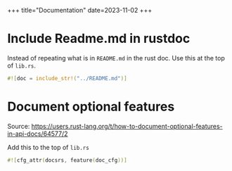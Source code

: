 +++
title="Documentation"
date=2023-11-02
+++

# Include Readme.md in rustdoc

Instead of repeating what is in `README.md` in the rust doc.
Use this at the top of `lib.rs`.

```rust
#![doc = include_str!("../README.md")]
```

# Document optional features

Source: <https://users.rust-lang.org/t/how-to-document-optional-features-in-api-docs/64577/2>

Add this to the top of `lib.rs`

```rust
#![cfg_attr(docsrs, feature(doc_cfg))]
```
